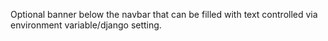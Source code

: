Optional banner below the navbar that can be filled with text controlled via environment variable/django setting.
